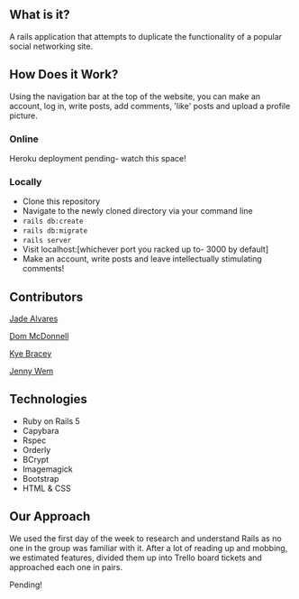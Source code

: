 ## What is it?

A rails application that attempts to duplicate the functionality of a popular social networking site.

## How Does it Work?

Using the navigation bar at the top of the website, you can make an account, log in, write posts, add comments, 'like' posts and upload a profile picture.

### Online
Heroku deployment pending- watch this space!

### Locally
- Clone this repository
- Navigate to the newly cloned directory via your command line
- ```rails db:create```
- ```rails db:migrate```
- ```rails server```
- Visit localhost:[whichever port you racked up to- 3000 by default]
- Make an account, write posts and leave intellectually stimulating comments!

## Contributors
[Jade Alvares](https://github.com/jjadeseravla)

[Dom McDonnell](https://github.com/dmcd84)

[Kye Bracey](https://github.com/Kynosaur)

[Jenny Wem](https://github.com/wemmm)

## Technologies

- Ruby on Rails 5
- Capybara
- Rspec
- Orderly
- BCrypt
- Imagemagick
- Bootstrap
- HTML & CSS

## Our Approach

We used the first day of the week to research and understand Rails as no one in the group was familiar with it. After a lot of reading up and mobbing, we estimated features, divided them up into Trello board tickets and approached each one in pairs.

Pending!
